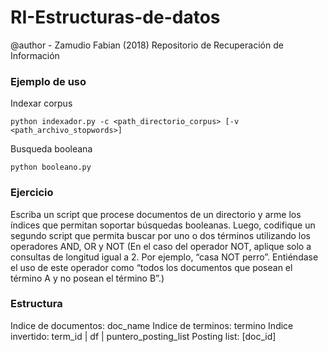 # RI-Estructuras-de-datos
@author - Zamudio Fabian (2018)
Repositorio de Recuperación de Información

### Ejemplo de uso
Indexar corpus
```
python indexador.py -c <path_directorio_corpus> [-v <path_archivo_stopwords>] 
```
Busqueda booleana
```
python booleano.py 
```

### Ejercicio
 Escriba un script que procese documentos de un directorio y arme los índices que permitan soportar búsquedas booleanas. Luego, codifique un segundo script que permita buscar por uno o dos términos utilizando los operadores AND, OR y NOT (En el caso del operador NOT, aplique solo a consultas de longitud igual a 2. Por ejemplo, “casa NOT perro”. Entiéndase el uso de este operador como “todos los documentos que posean el término A y no posean el término B”.)

### Estructura
Indice de documentos: doc_name
Indice de terminos: termino
Indice invertido: term_id | df | puntero_posting_list
Posting list: [doc_id]
